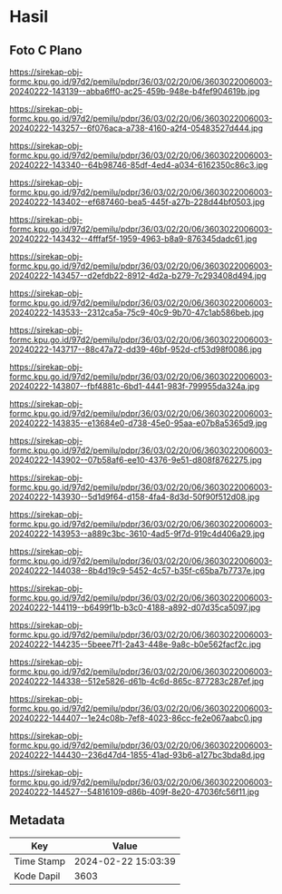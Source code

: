 # Hasil

## Foto C Plano

https://sirekap-obj-formc.kpu.go.id/97d2/pemilu/pdpr/36/03/02/20/06/3603022006003-20240222-143139--abba6ff0-ac25-459b-948e-b4fef904619b.jpg

https://sirekap-obj-formc.kpu.go.id/97d2/pemilu/pdpr/36/03/02/20/06/3603022006003-20240222-143257--6f076aca-a738-4160-a2f4-05483527d444.jpg

https://sirekap-obj-formc.kpu.go.id/97d2/pemilu/pdpr/36/03/02/20/06/3603022006003-20240222-143340--64b98746-85df-4ed4-a034-6162350c86c3.jpg

https://sirekap-obj-formc.kpu.go.id/97d2/pemilu/pdpr/36/03/02/20/06/3603022006003-20240222-143402--ef687460-bea5-445f-a27b-228d44bf0503.jpg

https://sirekap-obj-formc.kpu.go.id/97d2/pemilu/pdpr/36/03/02/20/06/3603022006003-20240222-143432--4fffaf5f-1959-4963-b8a9-876345dadc61.jpg

https://sirekap-obj-formc.kpu.go.id/97d2/pemilu/pdpr/36/03/02/20/06/3603022006003-20240222-143457--d2efdb22-8912-4d2a-b279-7c293408d494.jpg

https://sirekap-obj-formc.kpu.go.id/97d2/pemilu/pdpr/36/03/02/20/06/3603022006003-20240222-143533--2312ca5a-75c9-40c9-9b70-47c1ab586beb.jpg

https://sirekap-obj-formc.kpu.go.id/97d2/pemilu/pdpr/36/03/02/20/06/3603022006003-20240222-143717--88c47a72-dd39-46bf-952d-cf53d98f0086.jpg

https://sirekap-obj-formc.kpu.go.id/97d2/pemilu/pdpr/36/03/02/20/06/3603022006003-20240222-143807--fbf4881c-6bd1-4441-983f-799955da324a.jpg

https://sirekap-obj-formc.kpu.go.id/97d2/pemilu/pdpr/36/03/02/20/06/3603022006003-20240222-143835--e13684e0-d738-45e0-95aa-e07b8a5365d9.jpg

https://sirekap-obj-formc.kpu.go.id/97d2/pemilu/pdpr/36/03/02/20/06/3603022006003-20240222-143902--07b58af6-ee10-4376-9e51-d808f8762275.jpg

https://sirekap-obj-formc.kpu.go.id/97d2/pemilu/pdpr/36/03/02/20/06/3603022006003-20240222-143930--5d1d9f64-d158-4fa4-8d3d-50f90f512d08.jpg

https://sirekap-obj-formc.kpu.go.id/97d2/pemilu/pdpr/36/03/02/20/06/3603022006003-20240222-143953--a889c3bc-3610-4ad5-9f7d-919c4d406a29.jpg

https://sirekap-obj-formc.kpu.go.id/97d2/pemilu/pdpr/36/03/02/20/06/3603022006003-20240222-144038--8b4d19c9-5452-4c57-b35f-c65ba7b7737e.jpg

https://sirekap-obj-formc.kpu.go.id/97d2/pemilu/pdpr/36/03/02/20/06/3603022006003-20240222-144119--b6499f1b-b3c0-4188-a892-d07d35ca5097.jpg

https://sirekap-obj-formc.kpu.go.id/97d2/pemilu/pdpr/36/03/02/20/06/3603022006003-20240222-144235--5beee7f1-2a43-448e-9a8c-b0e562facf2c.jpg

https://sirekap-obj-formc.kpu.go.id/97d2/pemilu/pdpr/36/03/02/20/06/3603022006003-20240222-144338--512e5826-d61b-4c6d-865c-877283c287ef.jpg

https://sirekap-obj-formc.kpu.go.id/97d2/pemilu/pdpr/36/03/02/20/06/3603022006003-20240222-144407--1e24c08b-7ef8-4023-86cc-fe2e067aabc0.jpg

https://sirekap-obj-formc.kpu.go.id/97d2/pemilu/pdpr/36/03/02/20/06/3603022006003-20240222-144430--236d47d4-1855-41ad-93b6-a127bc3bda8d.jpg

https://sirekap-obj-formc.kpu.go.id/97d2/pemilu/pdpr/36/03/02/20/06/3603022006003-20240222-144527--54816109-d86b-409f-8e20-47036fc56f11.jpg


## Metadata

| Key        | Value               |
| ---------- | ------------------- |
| Time Stamp | 2024-02-22 15:03:39 |
| Kode Dapil | 3603                |



